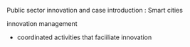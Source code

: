 
Public sector innovation and case introduction : Smart cities

innovation management
- coordinated activities that faciiliate innovation